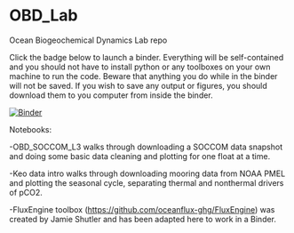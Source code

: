 # OBD_Lab
Ocean Biogeochemical Dynamics Lab repo

Click the badge below to launch a binder. Everything will be self-contained and you should not have to install python or any toolboxes on your own machine to run the code. Beware that anything you do while in the binder will not be saved. If you wish to save any output or figures, you should download them to you computer from inside the binder. 

[![Binder](https://mybinder.org/badge_logo.svg)](https://mybinder.org/v2/gh/ognancy4life/OBD_Lab/HEAD)

Notebooks:

-OBD_SOCCOM_L3 walks through downloading a SOCCOM data snapshot and doing some basic data cleaning and plotting for one float at a time.

-Keo data intro walks through downloading mooring data from NOAA PMEL and plotting the seasonal cycle, separating thermal and nonthermal drivers of pCO2.

-FluxEngine toolbox (https://github.com/oceanflux-ghg/FluxEngine) was created by Jamie Shutler and has been adapted here to work in a Binder.
